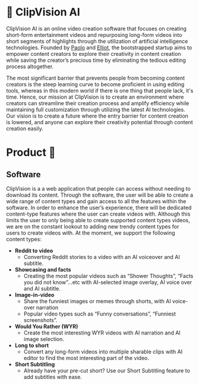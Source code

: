 
# 💫 ClipVision AI

ClipVision AI is an online video creation software that focuses on creating short-form entertainment videos and repurposing long-form videos into short segments of highlights through the utilization of artificial intelligence technologies. Founded by [Paolo](https://www.linkedin.com/in/paolo-vergani-1082ab22b/) and [Elliot](https://www.linkedin.com/in/elliot-lee-1ab843246/), the bootstrapped startup aims to empower content creators to explore their creativity in content creation while saving the creator’s precious time by eliminating the tedious editing process altogether. 

The most significant barrier that prevents people from becoming content creators is the steep learning curve to become proficient in using editing tools, whereas in this modern world if there is one thing that people lack, it's time. Hence, our mission at ClipVision is to create an environment where creators can streamline their creation process and amplify efficiency while maintaining full customization through utilizing the latest AI technologies. Our vision is to create a future where the entry barrier for content creation is lowered, and anyone can explore their creativity potential through content creation easily.

# Product 🤖

## Software

ClipVision is a a web application that people can access without needing to download its content. Through the software, the user will be able to create a wide range of content types and gain access to all the features within the software. In order to enhance the user’s experience, there will be dedicated content-type features where the user can create videos with. Although this limits the user to only being able to create supported content types videos, we are on the constant lookout to adding new trendy content types for users to create videos with. At the moment, we support the following content types:

- **Reddit to video**
    - Converting Reddit stories to a video with an AI voiceover and AI subtitle.
- **Showcasing and facts**
    - Creating the most popular videos such as “Shower Thoughts”, “Facts you did not know”…etc with AI-selected image overlay, AI voice over and AI subtitle.
- **Image-in-video**
    - Share the funniest images or memes through shorts, with AI voice-over narration
    - Popular video types such as “Funny conversations”, “Funniest screenshots”.
- **Would You Rather (WYR)**
    - Create the most interesting WYR videos with AI narration and AI image selection.
- **Long to short**
    - Convert any long-form videos into multiple sharable clips with AI editor to find the most interesting part of the video.
- **Short Subtitling**
    - Already have your pre-cut short? Use our Short Subtitling feature to add subtitles with ease.
